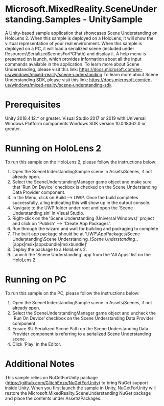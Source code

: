 # Microsoft.MixedReality.SceneUnderstanding.Samples - UnitySample
A Unity-based sample application that showcases Scene Understanding on HoloLens 2. 
When this sample is deployed on a HoloLens, it will show the virtual representation of your real environment.
When this sample is deployed on a PC, it will load a serialized scene (included under Resources\SerializedScenesForPCPath) and display it.
A help menu is presented on launch, which provides information about all the input commands available in the application.
To learn more about Scene Understanding, please visit this link: https://docs.microsoft.com/en-us/windows/mixed-reality/scene-understanding
To learn more about Scene Understanding SDK, please visit this link: https://docs.microsoft.com/en-us/windows/mixed-reality/scene-understanding-sdk

# Prerequisites
Unity 2018.4.12.* or greater.
Visual Studio 2017 or 2019 with Universal Windows Platform components
Windows SDK version 10.0.18362.0 or greater.

# Running on HoloLens 2
To run this sample on the HoloLens 2, please follow the instructions below:
1. Open the SceneUnderstandingSample scene in Assets\Scenes, if not already open.
2. Select the SceneUnderstandingManager game object and make sure that 'Run On Device' checkbox is checked on the Scene Understanding Data Provider component.
3. In the Menu, click on Build --> UWP. Once the build completes successfully, a log indicating this will show up in the output console.
4. Navigate to the UWP folder under root and open the 'Scene Understanding.sln' in Visual Studio.
5. Right-click on the 'Scene Understanding (Universal Windows)' project and click on 'Publish' --> 'Create App Packages'.
6. Run through the wizard and wait for building and packaging to complete. 
7. The built app package should be at 'UWP\AppPackages\Scene Understanding\Scene Understanding_*\Scene Understanding_*.[appx|msix|appxbundle|msixbundle]'
8. Deploy the package to a HoloLens 2.
9. Launch the 'Scene Understanding' app from the 'All Apps' list on the HoloLens 2.

# Running on PC
To run this sample on the PC, please follow the instructions below:
1. Open the SceneUnderstandingSample scene in Assets\Scenes, if not already open.
2. Select the SceneUnderstandingManager game object and uncheck the 'Run On Device' checkbox on the Scene Understanding Data Provider component.
3. Ensure SU Serialized Scene Path on the Scene Understanding Data Provider component is referring to a serialized Scene Understanding scene.
4. Click 'Play' in the Editor.

# Additional Notes
This sample relies on NuGetForUnity package (https://github.com/GlitchEnzo/NuGetForUnity) to bring NuGet support inside Unity. 
When you first launch the sample in Unity, NuGetForUnity will restore the Microsoft.MixedReality.SceneUnderstanding NuGet package and place the contents under Assets\Packages.
